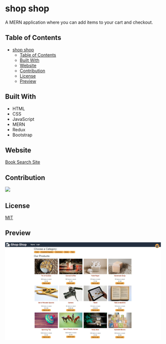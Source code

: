 # shop shop
A MERN application where you can add items to your cart and checkout.

## Table of Contents
- [shop shop](#shop-shop)
  - [Table of Contents](#table-of-contents)
  - [Built With](#built-with)
  - [Website](#website)
  - [Contribution](#contribution)
  - [License](#license)
  - [Preview](#preview)
## Built With
* HTML
* CSS
* JavaScript
* MERN
* Redux
* Bootstrap
  
## Website
[Book Search Site](https://guarded-shore-64864.herokuapp.com/)

## Contribution
<a href="https://github.com/pandolfom/shop-shop/graphs/contributors">
  <img src="https://contrib.rocks/image?repo=pandolfom/shop-shop" />
</a>

## License
[MIT](./LICENSE)

## Preview
![preview](./client/public/images/preview.jpeg)

